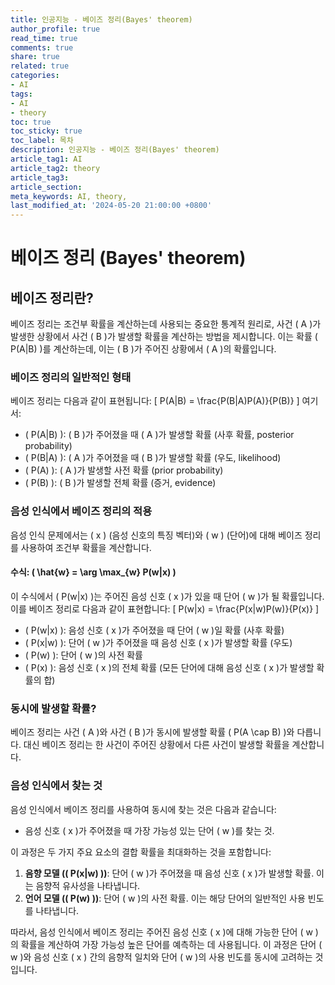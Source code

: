 ```yaml
---
title: 인공지능 - 베이즈 정리(Bayes' theorem)
author_profile: true
read_time: true
comments: true
share: true
related: true
categories:
- AI
tags:
- AI
- theory
toc: true
toc_sticky: true
toc_label: 목차
description: 인공지능 - 베이즈 정리(Bayes' theorem)
article_tag1: AI
article_tag2: theory
article_tag3: 
article_section: 
meta_keywords: AI, theory, 
last_modified_at: '2024-05-20 21:00:00 +0800'
---
```


# 베이즈 정리 (Bayes' theorem)

## 베이즈 정리란?
베이즈 정리는 조건부 확률을 계산하는데 사용되는 중요한 통계적 원리로, 사건 \( A \)가 발생한 상황에서 사건 \( B \)가 발생할 확률을 계산하는 방법을 제시합니다. 이는 확률 \( P(A|B) \)를 계산하는데, 이는 \( B \)가 주어진 상황에서 \( A \)의 확률입니다.

### 베이즈 정리의 일반적인 형태
베이즈 정리는 다음과 같이 표현됩니다:
\[ P(A|B) = \frac{P(B|A)P(A)}{P(B)} \]
여기서:
- \( P(A|B) \): \( B \)가 주어졌을 때 \( A \)가 발생할 확률 (사후 확률, posterior probability)
- \( P(B|A) \): \( A \)가 주어졌을 때 \( B \)가 발생할 확률 (우도, likelihood)
- \( P(A) \): \( A \)가 발생할 사전 확률 (prior probability)
- \( P(B) \): \( B \)가 발생할 전체 확률 (증거, evidence)

### 음성 인식에서 베이즈 정리의 적용
음성 인식 문제에서는 \( x \) (음성 신호의 특징 벡터)와 \( w \) (단어)에 대해 베이즈 정리를 사용하여 조건부 확률을 계산합니다.

#### 수식: \( \hat{w} = \arg \max_{w} P(w|x) \)
이 수식에서 \( P(w|x) \)는 주어진 음성 신호 \( x \)가 있을 때 단어 \( w \)가 될 확률입니다. 이를 베이즈 정리로 다음과 같이 표현합니다:
\[ P(w|x) = \frac{P(x|w)P(w)}{P(x)} \]
- \( P(w|x) \): 음성 신호 \( x \)가 주어졌을 때 단어 \( w \)일 확률 (사후 확률)
- \( P(x|w) \): 단어 \( w \)가 주어졌을 때 음성 신호 \( x \)가 발생할 확률 (우도)
- \( P(w) \): 단어 \( w \)의 사전 확률
- \( P(x) \): 음성 신호 \( x \)의 전체 확률 (모든 단어에 대해 음성 신호 \( x \)가 발생할 확률의 합)

### 동시에 발생할 확률?
베이즈 정리는 사건 \( A \)와 사건 \( B \)가 동시에 발생할 확률 \( P(A \cap B) \)와 다릅니다. 대신 베이즈 정리는 한 사건이 주어진 상황에서 다른 사건이 발생할 확률을 계산합니다.

### 음성 인식에서 찾는 것
음성 인식에서 베이즈 정리를 사용하여 동시에 찾는 것은 다음과 같습니다:
- 음성 신호 \( x \)가 주어졌을 때 가장 가능성 있는 단어 \( w \)를 찾는 것.

이 과정은 두 가지 주요 요소의 결합 확률을 최대화하는 것을 포함합니다:
1. **음향 모델 (\( P(x|w) \))**: 단어 \( w \)가 주어졌을 때 음성 신호 \( x \)가 발생할 확률. 이는 음향적 유사성을 나타냅니다.
2. **언어 모델 (\( P(w) \))**: 단어 \( w \)의 사전 확률. 이는 해당 단어의 일반적인 사용 빈도를 나타냅니다.

따라서, 음성 인식에서 베이즈 정리는 주어진 음성 신호 \( x \)에 대해 가능한 단어 \( w \)의 확률을 계산하여 가장 가능성 높은 단어를 예측하는 데 사용됩니다. 이 과정은 단어 \( w \)와 음성 신호 \( x \) 간의 음향적 일치와 단어 \( w \)의 사용 빈도를 동시에 고려하는 것입니다.